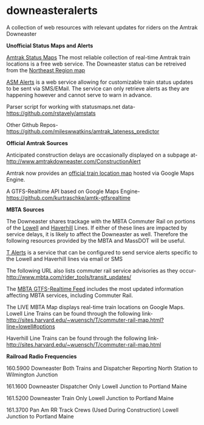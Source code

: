 downeasteralerts
================

A collection of web resources with relevant updates for riders on the Amtrak Downeaster

**Unofficial Status Maps and Alerts**

[Amtrak Status Maps](http://www.dixielandsoftware.net/Amtrak/status/StatusMaps/) The most reliable collection of real-time Amtrak train locations is a free web service. The Downeaster status can be retreived from the [Northeast Region map](http://www.dixielandsoftware.net/cgi-bin/getmap.pl?mapname=Northeast)

[ASM Alerts](http://www.dixielandsoftware.net/Amtrak/alerts/) is a web service allowing for customizable train status updates to be sent via SMS/EMail.  The service can only retrieve alerts as they are happening however and cannot serve to warn in advance.

Parser script for working with statusmaps.net data- https://github.com/rstavely/amstats

Other Github Repos-  https://github.com/mileswwatkins/amtrak_lateness_predictor

**Official Amtrak Sources**

Anticipated construction delays are occasionally displayed on a subpage at- http://www.amtrakdowneaster.com/ConstructionAlert

Amtrak now provides an [official train location map](http://www.amtrak.com/train-routes) hosted via Google Maps Engine.

A GTFS-Realtime API based on Google Maps Engine- https://github.com/kurtraschke/amtk-gtfsrealtime


**MBTA Sources**

The Downeaster shares trackage with the MBTA Commuter Rail on portions of the [Lowell](http://www.mbta.com/schedules_and_maps/rail/lines/?route=LOWELL#servicealerts) and [Haverhill](http://www.mbta.com/schedules_and_maps/rail/lines/?route=HAVRHILL#servicealerts) Lines.  If either of these lines are impacted by service delays, it is likely to affect the Downeaster as well.  Therefore the following resources provided by the MBTA and MassDOT will be useful.

[T Alerts](http://www.mbta.com/rider_tools/t_alerts/) is a service that can be configured to send service alerts specific to the Lowell and Haverhill lines via email or SMS

The following URL also lists commuter rail service advisories as they occur- http://www.mbta.com/rider_tools/transit_updates/

The [MBTA GTFS-Realtime Feed](http://realtime.mbta.com/portal) includes the most updated information affecting MBTA services, including Commuter Rail.

The LIVE MBTA Map displays real-time train locations on Google Maps.  Lowell Line Trains can be found through the following link- http://sites.harvard.edu/~wuensch/T/commuter-rail-map.html?line=lowell#options

Haverhill Line Trains can be found through the following link-
http://sites.harvard.edu/~wuensch/T/commuter-rail-map.html

**Railroad Radio Frequencies**

 160.5900  Downeaster Both Trains and Dispatcher Reporting
North Station to Wilmington Junction

 161.1600	 Downeaster Dispatcher Only
Lowell Junction to Portland Maine 

 161.5200	 Downeaster Train Only
Lowell Junction to Portland Maine 

 161.3700	 Pan Am RR Track Crews (Used During Construction)
Lowell Junction to Portland Maine 





